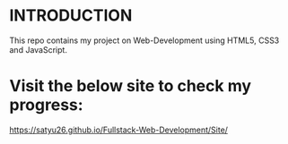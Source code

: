 # INTRODUCTION

This repo contains my project on Web-Development using HTML5, CSS3 and JavaScript.

# Visit the below site to check my progress: 

https://satyu26.github.io/Fullstack-Web-Development/Site/
